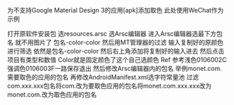 为不支持Google Material Design 3的应用[apk]添加取色
此处使用WeChat作为示例


打开原软件安装包 选resources.arsc 选Arsc编辑器
进入Arsc编辑器选最下方包名
就不用图片了 包名-color-color
然后用MT管理器的过滤 输入复制好的原颜色进行筛选 
依然是包名-color-color 然后右上角添加将复制好的输入进去
然后点击项目有类型和数值
Color就是固定颜色了这个自己选颜色
Ref
参考浅色0106002C强调色0106003F一路保存退出
然后修改Arsc编辑器内的包名
举例monet.com.需要取色的应用的包名
再修改AndroidManifest.xml选字符常量池
过滤com.xxx.xxx包名将com.改为要取色应用的包名将monet.com.xxx.xxx改为monet.com.改为取色应用的包名 
